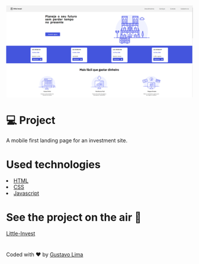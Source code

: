  <img src="https://github.com/risingus/Little-Invest/blob/master/readme.PNG" alt="project preview">
 <h1>💻 Project </h1>
 <p>A mobile first landing page for an investment site.</p>
 
<h1>Used technologies</h1>
<li><a href="https://www.w3schools.com/html/">HTML</a></li>
<li><a href="https://www.w3schools.com/css/">CSS</a></li>
<li><a href="https://www.w3schools.com/js/">Javascript</a></li>

<h1>See the project on the air 🚀</h1>
<a href="https://risingus.github.io/Little-Invest/">Little-Invest</a>

<h1></h1>
<p>Coded with ❤ by <a href="https://www.linkedin.com/in/gustavo-lima-44b425b1/">Gustavo Lima</a></p>
